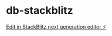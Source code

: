 # db-stackblitz

[Edit in StackBlitz next generation editor ⚡️](https://stackblitz.com/~/github.com/NuggetNuclear/db-stackblitz)